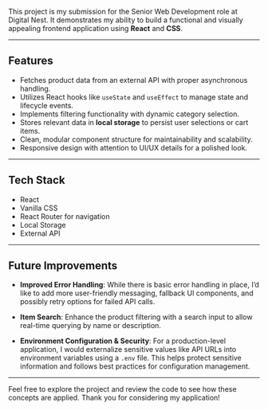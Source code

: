 This project is my submission for the Senior Web Development role at Digital Nest. It demonstrates my ability to build a functional and visually appealing frontend application using **React** and **CSS**.

---

## Features

- Fetches product data from an external API with proper asynchronous handling.
- Utilizes React hooks like `useState` and `useEffect` to manage state and lifecycle events.
- Implements filtering functionality with dynamic category selection.
- Stores relevant data in **local storage** to persist user selections or cart items.
- Clean, modular component structure for maintainability and scalability.
- Responsive design with attention to UI/UX details for a polished look.

---

## Tech Stack

- React
- Vanilla CSS
- React Router for navigation
- Local Storage
- External API

---

## Future Improvements

- **Improved Error Handling**: While there is basic error handling in place, I’d like to add more user-friendly messaging, fallback UI components, and possibly retry options for failed API calls.

- **Item Search**: Enhance the product filtering with a search input to allow real-time querying by name or description.

- **Environment Configuration & Security**: For a production-level application, I would externalize sensitive values like API URLs into environment variables using a `.env` file. This helps protect sensitive information and follows best practices for configuration management.

---

Feel free to explore the project and review the code to see how these concepts are applied. Thank you for considering my application!

